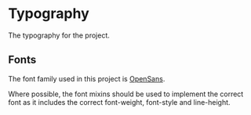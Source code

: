 # Typography

The typography for the project.

## Fonts

The font family used in this project is [OpenSans](https://fonts.google.com/specimen/Open+Sans).

Where possible, the font mixins should be used to implement the correct font as
it includes the correct font-weight, font-style and line-height.
